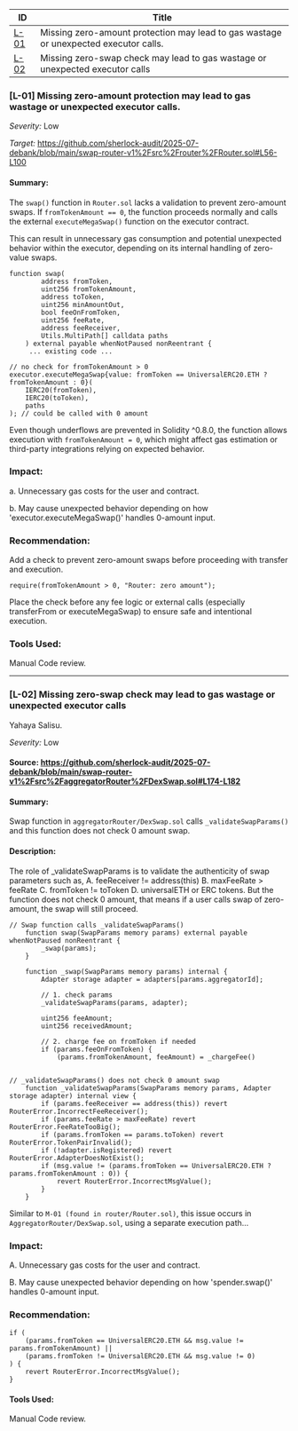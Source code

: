 | ID                                                                                                               | Title                                                                                                        |
| ---------------------------------------------------------------------------------------------------------------- | ------------------------------------------------------------------------------------------------------------ |
| [L-01](#l-01-Missing-zero-amount-protection-may-lead-to-gas-wastage-or-unexpected-executor-calls)                       |  Missing zero-amount protection may lead to gas wastage or unexpected executor calls.                               |
| [L-02](l-02-Missing-zero-swap-check-may-lead-to-gas-wastage-or-unexpected-executor-calls)                              | Missing zero-swap check may lead to gas wastage or unexpected executor calls

### [L-01] Missing zero-amount protection may lead to gas wastage or unexpected executor calls.

_Severity:_ Low

_Target:_ https://github.com/sherlock-audit/2025-07-debank/blob/main/swap-router-v1%2Fsrc%2Frouter%2FRouter.sol#L56-L100

#### Summary:

The `swap()` function in `Router.sol` lacks a validation to prevent zero-amount swaps. If `fromTokenAmount == 0`, the function proceeds normally and calls the external `executeMegaSwap()` function on the executor contract.

This can result in unnecessary gas consumption and potential unexpected behavior within the executor, depending on its internal handling of zero-value swaps.

```solidity
function swap(
        address fromToken,
        uint256 fromTokenAmount,
        address toToken,
        uint256 minAmountOut,
        bool feeOnFromToken,
        uint256 feeRate,
        address feeReceiver,
        Utils.MultiPath[] calldata paths
    ) external payable whenNotPaused nonReentrant {
     ... existing code ...

// no check for fromTokenAmount > 0
executor.executeMegaSwap{value: fromToken == UniversalERC20.ETH ? fromTokenAmount : 0}(
    IERC20(fromToken),
    IERC20(toToken),
    paths
); // could be called with 0 amount
```

Even though underflows are prevented in Solidity ^0.8.0, the function allows execution with `fromTokenAmount = 0`, which might affect gas estimation or third-party integrations relying on expected behavior.


### Impact:
a. Unnecessary gas costs for the user and contract.

b. May cause unexpected behavior depending on how 'executor.executeMegaSwap()' handles 0-amount input.


### Recommendation:
Add a check to prevent zero-amount swaps before proceeding with transfer and execution.
```solidity
require(fromTokenAmount > 0, "Router: zero amount");
```
Place the check before any fee logic or external calls (especially transferFrom or executeMegaSwap) to ensure safe and intentional execution.


### Tools Used:
Manual Code review.

---

### [L-02] Missing zero-swap check may lead to gas wastage or unexpected executor calls

Yahaya Salisu.

_Severity:_ Low

#### Source: https://github.com/sherlock-audit/2025-07-debank/blob/main/swap-router-v1%2Fsrc%2FaggregatorRouter%2FDexSwap.sol#L174-L182

#### Summary:
Swap function in `aggregatorRouter/DexSwap.sol` calls `_validateSwapParams()` and this function does not check 0 amount swap.

#### Description:
The role of _validateSwapParams is to validate the authenticity of swap parameters such as,
A. feeReceiver != address(this)
B. maxFeeRate > feeRate
C. fromToken != toToken
D. universalETH or ERC tokens.
But the function does not check 0 amount, that means if a user calls swap of zero-amount, the swap will still proceed.
```solidity
// Swap function calls _validateSwapParams()
    function swap(SwapParams memory params) external payable whenNotPaused nonReentrant {
        _swap(params);
    }

    function _swap(SwapParams memory params) internal {
        Adapter storage adapter = adapters[params.aggregatorId];

        // 1. check params
        _validateSwapParams(params, adapter);

        uint256 feeAmount;
        uint256 receivedAmount;

        // 2. charge fee on fromToken if needed
        if (params.feeOnFromToken) {
            (params.fromTokenAmount, feeAmount) = _chargeFee()


// _validateSwapParams() does not check 0 amount swap
    function _validateSwapParams(SwapParams memory params, Adapter storage adapter) internal view {
        if (params.feeReceiver == address(this)) revert RouterError.IncorrectFeeReceiver();
        if (params.feeRate > maxFeeRate) revert RouterError.FeeRateTooBig();
        if (params.fromToken == params.toToken) revert RouterError.TokenPairInvalid();
        if (!adapter.isRegistered) revert RouterError.AdapterDoesNotExist();
        if (msg.value != (params.fromToken == UniversalERC20.ETH ? params.fromTokenAmount : 0)) {
            revert RouterError.IncorrectMsgValue();
        }
    }
```
Similar to `M-01 (found in router/Router.sol)`, this issue occurs in `AggregatorRouter/DexSwap.sol`, using a separate execution path...


### Impact:
A. Unnecessary gas costs for the user and contract.

B. May cause unexpected behavior depending on how 'spender.swap()' handles 0-amount input.


### Recommendation:
```solidity
if (
    (params.fromToken == UniversalERC20.ETH && msg.value != params.fromTokenAmount) ||
    (params.fromToken != UniversalERC20.ETH && msg.value != 0)
) {
    revert RouterError.IncorrectMsgValue();
}
```
#### Tools Used:
Manual Code review.